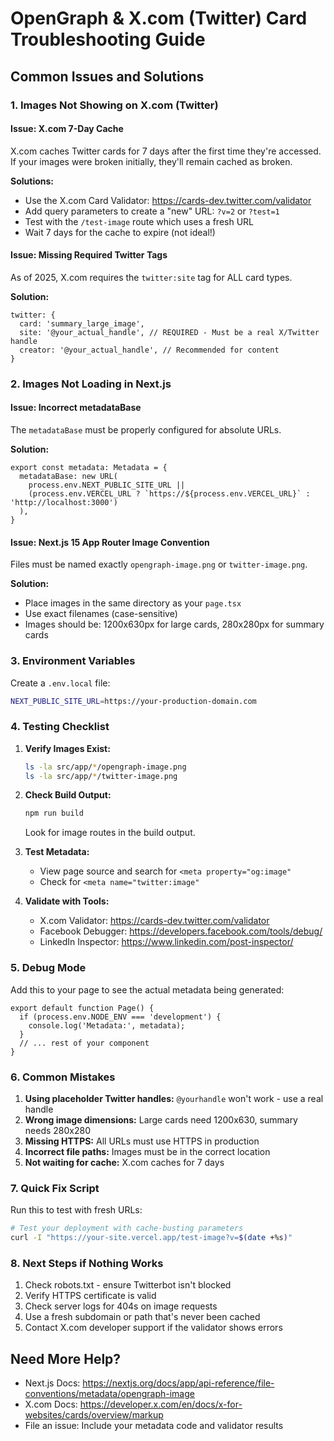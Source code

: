 # OpenGraph & X.com (Twitter) Card Troubleshooting Guide

## Common Issues and Solutions

### 1. Images Not Showing on X.com (Twitter)

#### Issue: X.com 7-Day Cache
X.com caches Twitter cards for 7 days after the first time they're accessed. If your images were broken initially, they'll remain cached as broken.

**Solutions:**
- Use the X.com Card Validator: https://cards-dev.twitter.com/validator
- Add query parameters to create a "new" URL: `?v=2` or `?test=1`
- Test with the `/test-image` route which uses a fresh URL
- Wait 7 days for the cache to expire (not ideal!)

#### Issue: Missing Required Twitter Tags
As of 2025, X.com requires the `twitter:site` tag for ALL card types.

**Solution:**
```tsx
twitter: {
  card: 'summary_large_image',
  site: '@your_actual_handle', // REQUIRED - Must be a real X/Twitter handle
  creator: '@your_actual_handle', // Recommended for content
}
```

### 2. Images Not Loading in Next.js

#### Issue: Incorrect metadataBase
The `metadataBase` must be properly configured for absolute URLs.

**Solution:**
```tsx
export const metadata: Metadata = {
  metadataBase: new URL(
    process.env.NEXT_PUBLIC_SITE_URL || 
    (process.env.VERCEL_URL ? `https://${process.env.VERCEL_URL}` : 'http://localhost:3000')
  ),
}
```

#### Issue: Next.js 15 App Router Image Convention
Files must be named exactly `opengraph-image.png` or `twitter-image.png`.

**Solution:**
- Place images in the same directory as your `page.tsx`
- Use exact filenames (case-sensitive)
- Images should be: 1200x630px for large cards, 280x280px for summary cards

### 3. Environment Variables

Create a `.env.local` file:
```bash
NEXT_PUBLIC_SITE_URL=https://your-production-domain.com
```

### 4. Testing Checklist

1. **Verify Images Exist:**
   ```bash
   ls -la src/app/*/opengraph-image.png
   ls -la src/app/*/twitter-image.png
   ```

2. **Check Build Output:**
   ```bash
   npm run build
   ```
   Look for image routes in the build output.

3. **Test Metadata:**
   - View page source and search for `<meta property="og:image"`
   - Check for `<meta name="twitter:image"`

4. **Validate with Tools:**
   - X.com Validator: https://cards-dev.twitter.com/validator
   - Facebook Debugger: https://developers.facebook.com/tools/debug/
   - LinkedIn Inspector: https://www.linkedin.com/post-inspector/

### 5. Debug Mode

Add this to your page to see the actual metadata being generated:

```tsx
export default function Page() {
  if (process.env.NODE_ENV === 'development') {
    console.log('Metadata:', metadata);
  }
  // ... rest of your component
}
```

### 6. Common Mistakes

1. **Using placeholder Twitter handles:** `@yourhandle` won't work - use a real handle
2. **Wrong image dimensions:** Large cards need 1200x630, summary needs 280x280
3. **Missing HTTPS:** All URLs must use HTTPS in production
4. **Incorrect file paths:** Images must be in the correct location
5. **Not waiting for cache:** X.com caches for 7 days

### 7. Quick Fix Script

Run this to test with fresh URLs:
```bash
# Test your deployment with cache-busting parameters
curl -I "https://your-site.vercel.app/test-image?v=$(date +%s)"
```

### 8. Next Steps if Nothing Works

1. Check robots.txt - ensure Twitterbot isn't blocked
2. Verify HTTPS certificate is valid
3. Check server logs for 404s on image requests
4. Use a fresh subdomain or path that's never been cached
5. Contact X.com developer support if the validator shows errors

## Need More Help?

- Next.js Docs: https://nextjs.org/docs/app/api-reference/file-conventions/metadata/opengraph-image
- X.com Docs: https://developer.x.com/en/docs/x-for-websites/cards/overview/markup
- File an issue: Include your metadata code and validator results 